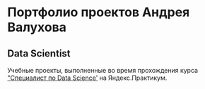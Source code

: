 # Портфолио проектов Андрея Валухова
## Data Scientist
Учебные проекты, выполненные во время прохождения курса ["Специалист по Data Science'](https://praktikum.yandex.ru/data-scientist/) на Яндекс.Практикум.
